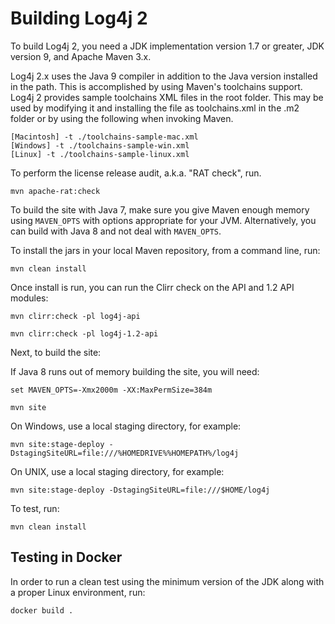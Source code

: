 <!---
 Licensed to the Apache Software Foundation (ASF) under one or more
 contributor license agreements.  See the NOTICE file distributed with
 this work for additional information regarding copyright ownership.
 The ASF licenses this file to You under the Apache License, Version 2.0
 (the "License"); you may not use this file except in compliance with
 the License.  You may obtain a copy of the License at

      http://www.apache.org/licenses/LICENSE-2.0

 Unless required by applicable law or agreed to in writing, software
 distributed under the License is distributed on an "AS IS" BASIS,
 WITHOUT WARRANTIES OR CONDITIONS OF ANY KIND, either express or implied.
 See the License for the specific language governing permissions and
 limitations under the License.
-->
# Building Log4j 2

To build Log4j 2, you need a JDK implementation version 1.7 or greater, JDK
version 9, and Apache Maven 3.x.

Log4j 2.x uses the Java 9 compiler in addition to
the Java version installed in the path. This is accomplished by using Maven's toolchains support.
Log4j 2 provides sample toolchains XML files in the root folder. This may be used by
modifying it and installing the file as toolchains.xml in the .m2 folder or by using the
following when invoking Maven.

```
[Macintosh] -t ./toolchains-sample-mac.xml
[Windows] -t ./toolchains-sample-win.xml
[Linux] -t ./toolchains-sample-linux.xml
```

To perform the license release audit, a.k.a. "RAT check", run.

    mvn apache-rat:check

To build the site with Java 7, make sure you give Maven enough memory using
`MAVEN_OPTS` with options appropriate for your JVM. Alternatively, you can
build with Java 8 and not deal with `MAVEN_OPTS`.

To install the jars in your local Maven repository, from a command line, run:

    mvn clean install

Once install is run, you can run the Clirr check on the API and 1.2 API modules:

    mvn clirr:check -pl log4j-api

    mvn clirr:check -pl log4j-1.2-api

Next, to build the site:

If Java 8 runs out of memory building the site, you will need:

    set MAVEN_OPTS=-Xmx2000m -XX:MaxPermSize=384m

    mvn site

On Windows, use a local staging directory, for example:

    mvn site:stage-deploy -DstagingSiteURL=file:///%HOMEDRIVE%%HOMEPATH%/log4j

On UNIX, use a local staging directory, for example:

    mvn site:stage-deploy -DstagingSiteURL=file:///$HOME/log4j

To test, run:

    mvn clean install

## Testing in Docker

In order to run a clean test using the minimum version of the JDK along with a
proper Linux environment, run:

    docker build .
